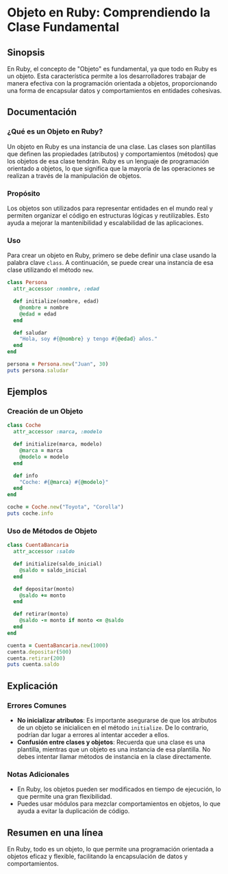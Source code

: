 <!--
Meta Description: # Objeto en Ruby: Comprendiendo la Clase Fundamental ## Sinopsis En Ruby, el concepto de "Objeto" es fundamental, ya que todo en Ruby es un objeto. Es...
Meta Keywords: ruby, objeto, que, una, end
-->

# Objeto en Ruby: Comprendiendo la Clase Fundamental

## Sinopsis
En Ruby, el concepto de "Objeto" es fundamental, ya que todo en Ruby es un objeto. Esta característica permite a los desarrolladores trabajar de manera efectiva con la programación orientada a objetos, proporcionando una forma de encapsular datos y comportamientos en entidades cohesivas.

## Documentación
### ¿Qué es un Objeto en Ruby?
Un objeto en Ruby es una instancia de una clase. Las clases son plantillas que definen las propiedades (atributos) y comportamientos (métodos) que los objetos de esa clase tendrán. Ruby es un lenguaje de programación orientado a objetos, lo que significa que la mayoría de las operaciones se realizan a través de la manipulación de objetos.

### Propósito
Los objetos son utilizados para representar entidades en el mundo real y permiten organizar el código en estructuras lógicas y reutilizables. Esto ayuda a mejorar la mantenibilidad y escalabilidad de las aplicaciones.

### Uso
Para crear un objeto en Ruby, primero se debe definir una clase usando la palabra clave `class`. A continuación, se puede crear una instancia de esa clase utilizando el método `new`.

```ruby
class Persona
  attr_accessor :nombre, :edad

  def initialize(nombre, edad)
    @nombre = nombre
    @edad = edad
  end

  def saludar
    "Hola, soy #{@nombre} y tengo #{@edad} años."
  end
end

persona = Persona.new("Juan", 30)
puts persona.saludar
```

## Ejemplos
### Creación de un Objeto
```ruby
class Coche
  attr_accessor :marca, :modelo

  def initialize(marca, modelo)
    @marca = marca
    @modelo = modelo
  end

  def info
    "Coche: #{@marca} #{@modelo}"
  end
end

coche = Coche.new("Toyota", "Corolla")
puts coche.info
```

### Uso de Métodos de Objeto
```ruby
class CuentaBancaria
  attr_accessor :saldo

  def initialize(saldo_inicial)
    @saldo = saldo_inicial
  end

  def depositar(monto)
    @saldo += monto
  end

  def retirar(monto)
    @saldo -= monto if monto <= @saldo
  end
end

cuenta = CuentaBancaria.new(1000)
cuenta.depositar(500)
cuenta.retirar(200)
puts cuenta.saldo
```

## Explicación
### Errores Comunes
- **No inicializar atributos**: Es importante asegurarse de que los atributos de un objeto se inicialicen en el método `initialize`. De lo contrario, podrían dar lugar a errores al intentar acceder a ellos.
- **Confusión entre clases y objetos**: Recuerda que una clase es una plantilla, mientras que un objeto es una instancia de esa plantilla. No debes intentar llamar métodos de instancia en la clase directamente.

### Notas Adicionales
- En Ruby, los objetos pueden ser modificados en tiempo de ejecución, lo que permite una gran flexibilidad.
- Puedes usar módulos para mezclar comportamientos en objetos, lo que ayuda a evitar la duplicación de código.

## Resumen en una línea
En Ruby, todo es un objeto, lo que permite una programación orientada a objetos eficaz y flexible, facilitando la encapsulación de datos y comportamientos.
